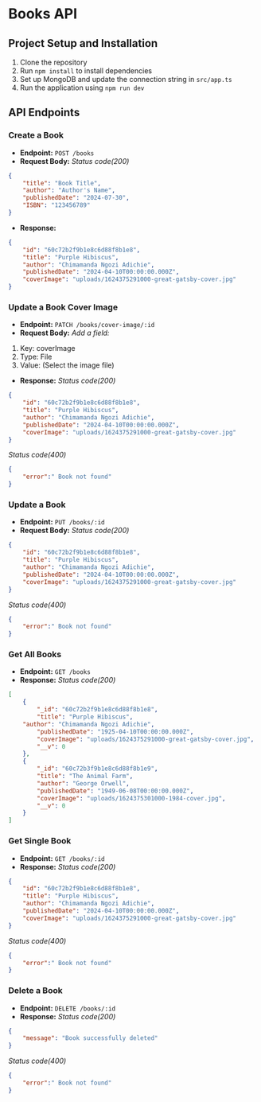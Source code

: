# Books API

## Project Setup and Installation

1. Clone the repository
2. Run `npm install` to install dependencies
3. Set up MongoDB and update the connection string in `src/app.ts`
4. Run the application using `npm run dev`

## API Endpoints

### Create a Book
- **Endpoint:** `POST /books`
- **Request Body:**
*Status code(200)*
```json
{
    "title": "Book Title",
    "author": "Author's Name",
    "publishedDate": "2024-07-30",
    "ISBN": "123456789"
}
```
- **Response:**
```json
{
    "id": "60c72b2f9b1e8c6d88f8b1e8",
    "title": "Purple Hibiscus",
    "author": "Chimamanda Ngozi Adichie",
    "publishedDate": "2024-04-10T00:00:00.000Z",
    "coverImage": "uploads/1624375291000-great-gatsby-cover.jpg"
}
```

### Update a Book Cover Image
- **Endpoint:** `PATCH /books/cover-image/:id`
- **Request Body:**
*Add a field:*
1. Key: coverImage
2. Type: File
3. Value: (Select the image file)

- **Response:**
*Status code(200)*
```json
{
    "id": "60c72b2f9b1e8c6d88f8b1e8",
    "title": "Purple Hibiscus",
    "author": "Chimamanda Ngozi Adichie",
    "publishedDate": "2024-04-10T00:00:00.000Z",
    "coverImage": "uploads/1624375291000-great-gatsby-cover.jpg"
}
```
*Status code(400)*
```json
{
    "error":" Book not found"
}
```

### Update a Book
- **Endpoint:** `PUT /books/:id`
- **Request Body:**
*Status code(200)*
```json
{
    "id": "60c72b2f9b1e8c6d88f8b1e8",
    "title": "Purple Hibiscus",
    "author": "Chimamanda Ngozi Adichie",
    "publishedDate": "2024-04-10T00:00:00.000Z",
    "coverImage": "uploads/1624375291000-great-gatsby-cover.jpg"
}
```
*Status code(400)*
```json
{
    "error":" Book not found"
}
```

### Get All Books
- **Endpoint:** `GET /books`
- **Response:**
*Status code(200)*
```json
[
    {
        "_id": "60c72b2f9b1e8c6d88f8b1e8",
        "title": "Purple Hibiscus",
    "author": "Chimamanda Ngozi Adichie",
        "publishedDate": "1925-04-10T00:00:00.000Z",
        "coverImage": "uploads/1624375291000-great-gatsby-cover.jpg",
        "__v": 0
    },
    {
        "_id": "60c72b3f9b1e8c6d88f8b1e9",
        "title": "The Animal Farm",
        "author": "George Orwell",
        "publishedDate": "1949-06-08T00:00:00.000Z",
        "coverImage": "uploads/1624375301000-1984-cover.jpg",
        "__v": 0
    }
]
```

### Get Single Book
- **Endpoint:** `GET /books/:id`
- **Response:**
*Status code(200)*
```json
{
    "id": "60c72b2f9b1e8c6d88f8b1e8",
    "title": "Purple Hibiscus",
    "author": "Chimamanda Ngozi Adichie",
    "publishedDate": "2024-04-10T00:00:00.000Z",
    "coverImage": "uploads/1624375291000-great-gatsby-cover.jpg"
}
```
*Status code(400)*
```json
{
    "error":" Book not found"
}
```

### Delete a Book
- **Endpoint:** `DELETE /books/:id`
- **Response:**
*Status code(200)*
```json
{
    "message": "Book successfully deleted"
}
```
*Status code(400)*
```json
{
    "error":" Book not found"
}
```